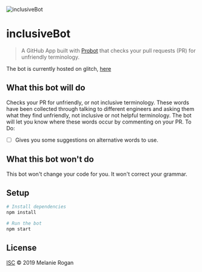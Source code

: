 ![inclusiveBot](https://avatars0.githubusercontent.com/in/38059?s=60&u=a0231357e67efbe5677c2571831c7e5a4e8c724e&v=4)
# inclusiveBot

> A GitHub App built with [Probot](https://github.com/probot/probot) that checks your pull requests (PR) for unfriendly terminology.

The bot is currently hosted on glitch, [here](https://melanierogan-inclusive-bot.glitch.me) 


## What this bot will do

Checks your PR for unfriendly, or not inclusive terminology. These words have been collected through talking to different engineers and asking them what they find unfriendly, not inclusive or not helpful terminology. The bot will let you know where these words occur by commenting on your PR. 
To Do:
- [ ] Gives you some suggestions on alternative words to use.

## What this bot won't do

This bot won't change your code for you. It won't correct your grammar.

## Setup

```sh
# Install dependencies
npm install

# Run the bot
npm start
```

## License

[ISC](LICENSE) © 2019 Melanie Rogan
